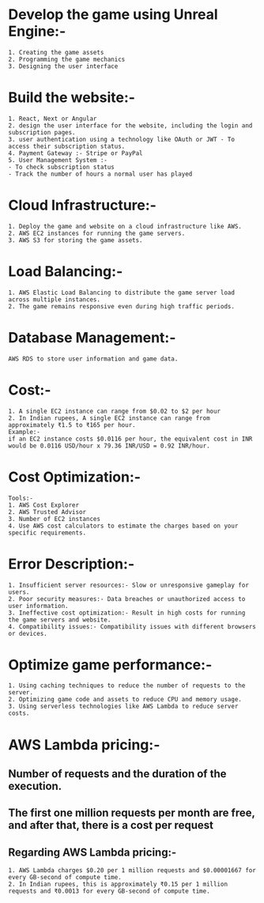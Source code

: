 # Develop the game using Unreal Engine:-
```
1. Creating the game assets
2. Programming the game mechanics
3. Designing the user interface
```

#  Build the website:-
```
1. React, Next or Angular
2. design the user interface for the website, including the login and subscription pages.
3. user authentication using a technology like OAuth or JWT - To access their subscription status.
4. Payment Gateway :- Stripe or PayPal
5. User Management System :- 
- To check subscription status
- Track the number of hours a normal user has played
```

# Cloud Infrastructure:-
```
1. Deploy the game and website on a cloud infrastructure like AWS.
2. AWS EC2 instances for running the game servers.
3. AWS S3 for storing the game assets.
```
# Load Balancing:- 
```
1. AWS Elastic Load Balancing to distribute the game server load across multiple instances.
2. The game remains responsive even during high traffic periods.
```

# Database Management:-
```
AWS RDS to store user information and game data.
```


# Cost:- 
```
1. A single EC2 instance can range from $0.02 to $2 per hour
2. In Indian rupees, A single EC2 instance can range from approximately ₹1.5 to ₹165 per hour.
Example:-
if an EC2 instance costs $0.0116 per hour, the equivalent cost in INR would be 0.0116 USD/hour x 79.36 INR/USD = 0.92 INR/hour.
```

# Cost Optimization:-
```
Tools:-
1. AWS Cost Explorer
2. AWS Trusted Advisor
3. Number of EC2 instances
4. Use AWS cost calculators to estimate the charges based on your specific requirements.

```

# Error  Description:-
 
```
1. Insufficient server resources:- Slow or unresponsive gameplay for users.
2. Poor security measures:- Data breaches or unauthorized access to user information.
3. Ineffective cost optimization:- Result in high costs for running the game servers and website.
4. Compatibility issues:- Compatibility issues with different browsers or devices.
```

# Optimize game performance:-
```
1. Using caching techniques to reduce the number of requests to the server.
2. Optimizing game code and assets to reduce CPU and memory usage.
3. Using serverless technologies like AWS Lambda to reduce server costs.
```

# AWS Lambda pricing:- 
## Number of requests and the duration of the execution.
## The first one million requests per month are free, and after that, there is a cost per request

## Regarding AWS Lambda pricing:-

```
1. AWS Lambda charges $0.20 per 1 million requests and $0.00001667 for every GB-second of compute time.
2. In Indian rupees, this is approximately ₹0.15 per 1 million requests and ₹0.0013 for every GB-second of compute time.
```
